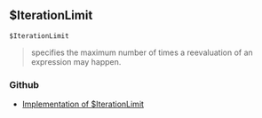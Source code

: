 ## $IterationLimit

```
$IterationLimit
```

> specifies the maximum number of times a reevaluation of an expression may happen.
  
 

### Github

* [Implementation of $IterationLimit](https://github.com/axkr/symja_android_library/blob/master/symja_android_library/matheclipse-core/src/main/java/org/matheclipse/core/builtin/ConstantDefinitions.java#L314) 
